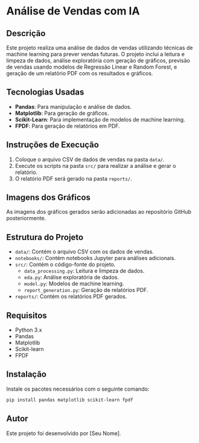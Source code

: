 # Análise de Vendas com IA

## Descrição
Este projeto realiza uma análise de dados de vendas utilizando técnicas de machine learning para prever vendas futuras. O projeto inclui a leitura e limpeza de dados, análise exploratória com geração de gráficos, previsão de vendas usando modelos de Regressão Linear e Random Forest, e geração de um relatório PDF com os resultados e gráficos.

## Tecnologias Usadas
- **Pandas**: Para manipulação e análise de dados.
- **Matplotlib**: Para geração de gráficos.
- **Scikit-Learn**: Para implementação de modelos de machine learning.
- **FPDF**: Para geração de relatórios em PDF.

## Instruções de Execução
1. Coloque o arquivo CSV de dados de vendas na pasta `data/`.
2. Execute os scripts na pasta `src/` para realizar a análise e gerar o relatório.
3. O relatório PDF será gerado na pasta `reports/`.

## Imagens dos Gráficos
As imagens dos gráficos gerados serão adicionadas ao repositório GitHub posteriormente.

## Estrutura do Projeto

- `data/`: Contém o arquivo CSV com os dados de vendas.
- `notebooks/`: Contém notebooks Jupyter para análises adicionais.
- `src/`: Contém o código-fonte do projeto.
  - `data_processing.py`: Leitura e limpeza de dados.
  - `eda.py`: Análise exploratória de dados.
  - `model.py`: Modelos de machine learning.
  - `report_generation.py`: Geração de relatórios PDF.
- `reports/`: Contém os relatórios PDF gerados.

## Requisitos

- Python 3.x
- Pandas
- Matplotlib
- Scikit-learn
- FPDF

## Instalação

Instale os pacotes necessários com o seguinte comando:

```bash
pip install pandas matplotlib scikit-learn fpdf
```

## Autor

Este projeto foi desenvolvido por [Seu Nome]. 